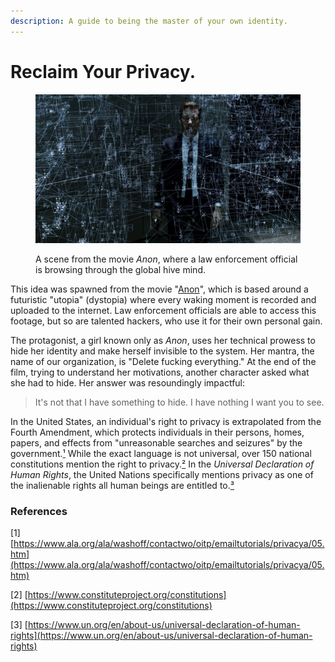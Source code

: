 ```yaml
---
description: A guide to being the master of your own identity.
---
```


# Reclaim Your Privacy.

<figure><img src=".gitbook/assets/anon_frame.jpg" alt=""><figcaption><p>A scene from the movie <em>Anon</em>, where a law enforcement official is browsing through the global hive mind.</p></figcaption></figure>

This idea was spawned from the movie "[Anon](https://www.imdb.com/title/tt5397194/plotsummary/#synopsis)", which is based around a futuristic "utopia" (dystopia) where every waking moment is recorded and uploaded to the internet. Law enforcement officials are able to access this footage, but so are talented hackers, who use it for their own personal gain.

The protagonist, a girl known only as _Anon_, uses her technical prowess to hide her identity and make herself invisible to the system. Her mantra, the name of our organization, is "Delete fucking everything." At the end of the film, trying to understand her motivations, another character asked what she had to hide. Her answer was resoundingly impactful:

> It's not that I have something to hide. I have nothing I want you to see.

In the United States, an individual's right to privacy is extrapolated from the Fourth Amendment, which protects individuals in their persons, homes, papers, and effects from "unreasonable searches and seizures" by the government.[¹](./#references) While the exact language is not universal, over 150 national constitutions mention the right to privacy.[²](./#references) In the _Universal Declaration of Human Rights_, the United Nations specifically mentions privacy as one of the inalienable rights all human beings are entitled to.[³](./#references)

### References

\[1] [https://www.ala.org/ala/washoff/contactwo/oitp/emailtutorials/privacya/05.htm](https://www.ala.org/ala/washoff/contactwo/oitp/emailtutorials/privacya/05.htm)

\[2] [https://www.constituteproject.org/constitutions](https://www.constituteproject.org/constitutions)

\[3] [https://www.un.org/en/about-us/universal-declaration-of-human-rights](https://www.un.org/en/about-us/universal-declaration-of-human-rights)

